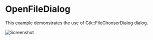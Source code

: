 # OpenFileDialog

This example demonstrates the use of Gtk::FileChooserDialog dialog.

![Screenshot](../../docs/Pictures/OpenFileDialog.png)

